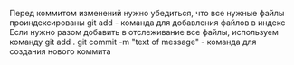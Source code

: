 Перед коммитом изменений нужно убедиться, что все нужные файлы проиндексированы
git add - команда для добавления файлов в индекс
Если нужно разом добавить в отслеживание все файлы, используем команду git add .
git commit -m "text of message" - команда для создания нового коммита